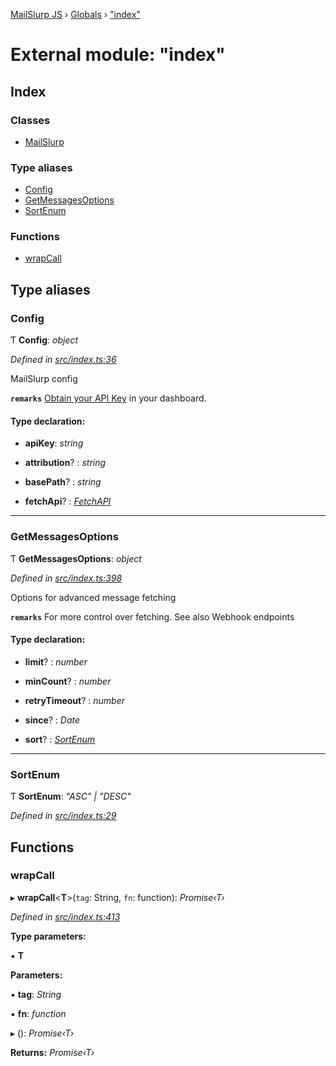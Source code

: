 [MailSlurp JS](../README.md) › [Globals](../globals.md) › ["index"](_index_.md)

# External module: "index"

## Index

### Classes

* [MailSlurp](../classes/_index_.mailslurp.md)

### Type aliases

* [Config](_index_.md#config)
* [GetMessagesOptions](_index_.md#getmessagesoptions)
* [SortEnum](_index_.md#sortenum)

### Functions

* [wrapCall](_index_.md#wrapcall)

## Type aliases

###  Config

Ƭ **Config**: *object*

*Defined in [src/index.ts:36](https://github.com/mailslurp/mailslurp-client-ts-js/blob/7518dcd/src/index.ts#L36)*

MailSlurp config

**`remarks`** 
[Obtain your API Key](https://app.mailslurp.com) in your dashboard.

#### Type declaration:

* **apiKey**: *string*

* **attribution**? : *string*

* **basePath**? : *string*

* **fetchApi**? : *[FetchAPI](../interfaces/_generated_api_.fetchapi.md)*

___

###  GetMessagesOptions

Ƭ **GetMessagesOptions**: *object*

*Defined in [src/index.ts:398](https://github.com/mailslurp/mailslurp-client-ts-js/blob/7518dcd/src/index.ts#L398)*

Options for advanced message fetching

**`remarks`** 
For more control over fetching. See also Webhook endpoints

#### Type declaration:

* **limit**? : *number*

* **minCount**? : *number*

* **retryTimeout**? : *number*

* **since**? : *Date*

* **sort**? : *[SortEnum](_index_.md#sortenum)*

___

###  SortEnum

Ƭ **SortEnum**: *"ASC" | "DESC"*

*Defined in [src/index.ts:29](https://github.com/mailslurp/mailslurp-client-ts-js/blob/7518dcd/src/index.ts#L29)*

## Functions

###  wrapCall

▸ **wrapCall**<**T**>(`tag`: String, `fn`: function): *Promise‹T›*

*Defined in [src/index.ts:413](https://github.com/mailslurp/mailslurp-client-ts-js/blob/7518dcd/src/index.ts#L413)*

**Type parameters:**

▪ **T**

**Parameters:**

▪ **tag**: *String*

▪ **fn**: *function*

▸ (): *Promise‹T›*

**Returns:** *Promise‹T›*

